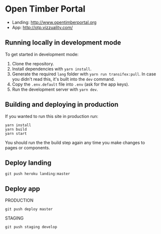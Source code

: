 # Open Timber Portal

- Landing: http://www.opentimberportal.org
- App: http://otp.vizzuality.com/

## Running locally in development mode

To get started in development mode:

1. Clone the repository.
2. Install dependencies with `yarn install`.
3. Generate the required `lang` folder with `yarn run transifex:pull`. In case you didn't read this, it's built into the `dev` command.
4. Copy the `.env.default` file into `.env` (ask for the app keys).
5. Run the development server with `yarn dev`.

## Building and deploying in production

If you wanted to run this site in production run:

```
yarn install
yarn build
yarn start
```

You should run the the build step again any time you make changes to pages or components.

## Deploy landing

```
git push heroku landing:master
```

## Deploy app

PRODUCTION

```
git push deploy master
```

STAGING

```
git push staging develop
```
